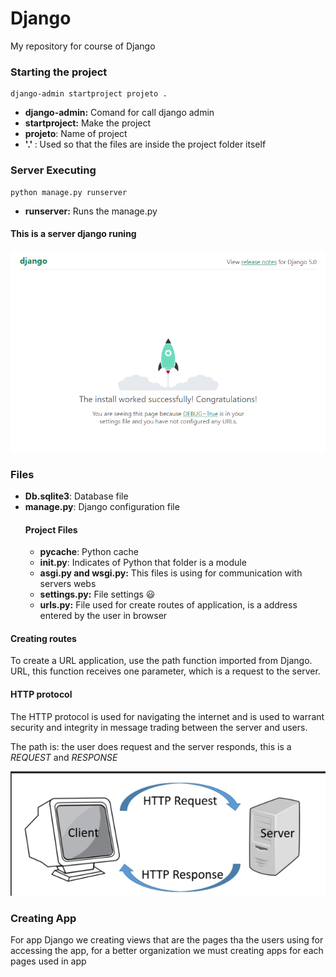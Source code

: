 # Django
 My repository for course of Django
### Starting the project

```
django-admin startproject projeto .
```
- <b>django-admin:</b> Comand for call django admin
- <b>startproject:</b> Make the project
- <b>projeto</b>: Name of project
- <b> '.' </b>: Used so that the files are inside the project folder itself

### Server Executing
```
python manage.py runserver
```
- <b>runserver:</b> Runs the manage.py 

#### This is a server django runing
![Alt text](image.png)
### Files

- <b>Db.sqlite3</b>: Database file
- <b>manage.py</b>: Django configuration file 
  #### Project Files
    - <b>pycache</b>: Python cache
    - <b> __init__.py</b>: Indicates of Python that folder is a module
    - <b> asgi.py and wsgi.py:</b> This files is using for communication with servers webs
    - <b>settings.py:</b> File settings 😃
    - <b>urls.py:</b> File used for create routes of application, is a address entered by the user in browser 

#### Creating routes 
To create a URL application, use the path function imported from Django. URL, this function receives one parameter, which is a request to the server.
#### HTTP protocol
The HTTP protocol is used for navigating the internet and is used to warrant security and integrity in message trading between the server and users.

The path is: the user does request and the server responds, this is a *REQUEST* and *RESPONSE*

![Alt text](image-1.png)

### Creating App
For app Django we creating views that are the pages tha the users using for accessing the app, for a better organization we must creating apps for each pages used in app